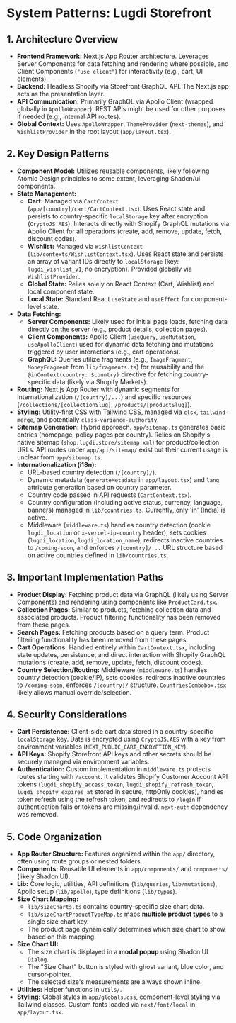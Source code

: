 # System Patterns: Lugdi Storefront

## 1. Architecture Overview

- **Frontend Framework:** Next.js App Router architecture. Leverages Server Components for data fetching and rendering where possible, and Client Components (`"use client"`) for interactivity (e.g., cart, UI elements).
- **Backend:** Headless Shopify via Storefront GraphQL API. The Next.js app acts as the presentation layer.
- **API Communication:** Primarily GraphQL via Apollo Client (wrapped globally in `ApolloWrapper`). REST APIs might be used for other purposes if needed (e.g., internal API routes).
- **Global Context:** Uses `ApolloWrapper`, `ThemeProvider` (`next-themes`), and `WishlistProvider` in the root layout (`app/layout.tsx`).

## 2. Key Design Patterns

- **Component Model:** Utilizes reusable components, likely following Atomic Design principles to some extent, leveraging Shadcn/ui components.
- **State Management:**
  - **Cart:** Managed via `CartContext` (`app/[country]/cart/CartContext.tsx`). Uses React state and persists to country-specific `localStorage` key after encryption (`CryptoJS.AES`). Interacts directly with Shopify GraphQL mutations via Apollo Client for all operations (create, add, remove, update, fetch, discount codes).
  - **Wishlist:** Managed via `WishlistContext` (`lib/contexts/WishlistContext.tsx`). Uses React state and persists an array of variant IDs directly to `localStorage` (key: `lugdi_wishlist_v1`, no encryption). Provided globally via `WishlistProvider`.
  - **Global State:** Relies solely on React Context (Cart, Wishlist) and local component state.
  - **Local State:** Standard React `useState` and `useEffect` for component-level state.
- **Data Fetching:**
  - **Server Components:** Likely used for initial page loads, fetching data directly on the server (e.g., product details, collection pages).
  - **Client Components:** Apollo Client (`useQuery`, `useMutation`, `useApolloClient`) used for dynamic data fetching and mutations triggered by user interactions (e.g., cart operations).
  - **GraphQL:** Queries utilize fragments (e.g., `ImageFragment`, `MoneyFragment` from `lib/fragments.ts`) for reusability and the `@inContext(country: $country)` directive for fetching country-specific data (likely via Shopify Markets).
- **Routing:** Next.js App Router with dynamic segments for internationalization (`/[country]/...`) and specific resources (`/collections/[collectionSlug]`, `/products/[productSlug]`).
- **Styling:** Utility-first CSS with Tailwind CSS, managed via `clsx`, `tailwind-merge`, and potentially `class-variance-authority`.
- **Sitemap Generation:** Hybrid approach. `app/sitemap.ts` generates basic entries (homepage, policy pages per country). Relies on Shopify's native sitemap (`shop.lugdi.store/sitemap.xml`) for product/collection URLs. API routes under `app/api/sitemap/` exist but their current usage is unclear from `app/sitemap.ts`.
- **Internationalization (i18n):**
  - URL-based country detection (`/[country]/`).
  - Dynamic metadata (`generateMetadata` in `app/layout.tsx`) and `lang` attribute generation based on country parameter.
  - Country code passed in API requests (`CartContext.tsx`).
  - Country configuration (including active status, currency, language, banners) managed in `lib/countries.ts`. Currently, only 'in' (India) is active.
  - Middleware (`middleware.ts`) handles country detection (cookie `lugdi_location` or `x-vercel-ip-country` header), sets cookies (`lugdi_location`, `lugdi_location_name`), redirects inactive countries to `/coming-soon`, and enforces `/[country]/...` URL structure based on active countries defined in `lib/countries.ts`.

## 3. Important Implementation Paths

- **Product Display:** Fetching product data via GraphQL (likely using Server Components) and rendering using components like `ProductCard.tsx`.
- **Collection Pages:** Similar to products, fetching collection data and associated products. Product filtering functionality has been removed from these pages.
- **Search Pages:** Fetching products based on a query term. Product filtering functionality has been removed from these pages.
- **Cart Operations:** Handled entirely within `CartContext.tsx`, including state updates, persistence, and direct interaction with Shopify GraphQL mutations (create, add, remove, update, fetch, discount codes).
- **Country Selection/Routing:** Middleware (`middleware.ts`) handles country detection (cookie/IP), sets cookies, redirects inactive countries to `/coming-soon`, enforces `/[country]/` structure. `CountriesCombobox.tsx` likely allows manual override/selection.

## 4. Security Considerations

- **Cart Persistence:** Client-side cart data stored in a country-specific `localStorage` key. Data is encrypted using `CryptoJS.AES` with a key from environment variables (`NEXT_PUBLIC_CART_ENCRYPTION_KEY`).
- **API Keys:** Shopify Storefront API keys and other secrets should be securely managed via environment variables.
- **Authentication:** Custom implementation in `middleware.ts` protects routes starting with `/account`. It validates Shopify Customer Account API tokens (`lugdi_shopify_access_token`, `lugdi_shopify_refresh_token`, `lugdi_shopify_expires_at` stored in secure, httpOnly cookies), handles token refresh using the refresh token, and redirects to `/login` if authentication fails or tokens are missing/invalid. `next-auth` dependency was removed.

## 5. Code Organization

- **App Router Structure:** Features organized within the `app/` directory, often using route groups or nested folders.
- **Components:** Reusable UI elements in `app/components/` and `components/` (likely Shadcn UI).
- **Lib:** Core logic, utilities, API definitions (`lib/queries`, `lib/mutations`), Apollo setup (`lib/apollo`), type definitions (`lib/types`).
- **Size Chart Mapping:** 
  - `lib/sizeCharts.ts` contains country-specific size chart data.
  - `lib/sizeChartProductTypeMap.ts` maps **multiple product types** to a single size chart key.
  - The product page dynamically determines which size chart to show based on this mapping.
- **Size Chart UI:**
  - The size chart is displayed in a **modal popup** using Shadcn UI `Dialog`.
  - The "Size Chart" button is styled with ghost variant, blue color, and cursor-pointer.
  - The selected size's measurements are always shown inline.
- **Utilities:** Helper functions in `utils/`.
- **Styling:** Global styles in `app/globals.css`, component-level styling via Tailwind classes. Custom fonts loaded via `next/font/local` in `app/layout.tsx`.
